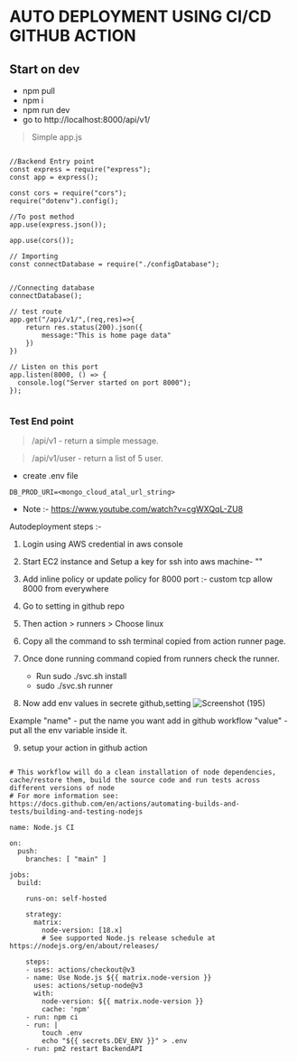 # AUTO DEPLOYMENT USING CI/CD GITHUB ACTION

## Start on dev
- npm pull
- npm i
- npm run dev
- go to http://localhost:8000/api/v1/


> Simple app.js

```

//Backend Entry point
const express = require("express");
const app = express();

const cors = require("cors");
require("dotenv").config();

//To post method
app.use(express.json());

app.use(cors());

// Importing
const connectDatabase = require("./configDatabase");


//Connecting database
connectDatabase();

// test route
app.get("/api/v1/",(req,res)=>{
    return res.status(200).json({
        message:"This is home page data"
    })
})

// Listen on this port
app.listen(8000, () => {
  console.log("Server started on port 8000");
});


```

### Test End point

> /api/v1 - return a simple message.

> /api/v1/user - return a list of 5 user.

- create .env file

```
DB_PROD_URI=<mongo_cloud_atal_url_string>

```


* Note :-
https://www.youtube.com/watch?v=cgWXQqL-ZU8

Autodeployment steps :- 

1. Login using AWS credential in aws console

2. Start EC2 instance and Setup a key for ssh into aws machine- ""

3. Add inline policy or update policy for 8000 port :- custom tcp allow 8000 from everywhere

4.  Go to setting in github repo
5. Then action > runners > Choose linux
6. Copy all the command to ssh terminal copied from action runner page.
7. Once done running command copied from runners check the runner.
    - Run sudo ./svc.sh install
    - sudo ./svc.sh runner

8. Now add env values in secrete github,setting 
![Screenshot (195)](https://github.com/sd8917/AutoDeplotement/assets/34008023/fdd7d6e4-2928-4663-b627-f2785e610b8b)


Example "name" - put the name you want add in github workflow
        "value" - put all the env variable inside it.

9. setup your action in github action 
```

# This workflow will do a clean installation of node dependencies, cache/restore them, build the source code and run tests across different versions of node
# For more information see: https://docs.github.com/en/actions/automating-builds-and-tests/building-and-testing-nodejs

name: Node.js CI

on:
  push:
    branches: [ "main" ]

jobs:
  build:

    runs-on: self-hosted

    strategy:
      matrix:
        node-version: [18.x]
        # See supported Node.js release schedule at https://nodejs.org/en/about/releases/

    steps:
    - uses: actions/checkout@v3
    - name: Use Node.js ${{ matrix.node-version }}
      uses: actions/setup-node@v3
      with:
        node-version: ${{ matrix.node-version }}
        cache: 'npm'
    - run: npm ci
    - run: |
        touch .env
        echo "${{ secrets.DEV_ENV }}" > .env
    - run: pm2 restart BackendAPI
        
```




